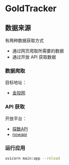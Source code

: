 # GoldTracker

## 数据来源

有两种数据获取方式
- 通过网页爬取所需要的数据
- 通过开放 API 获取数据

### 数据爬取

目标地址：
- [金投网](https://quote.cngold.org/gjs/jjs.html)

### API 获取

开放平台：
- [探数API](https://www.tanshuapi.com/)
- [nowapi]()

### 运行应用

```bash
uvicorn main:app --reload
```
